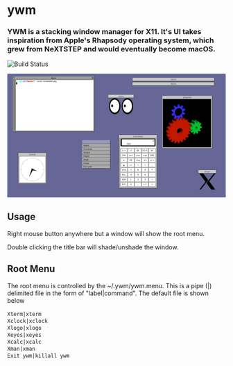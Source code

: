 # ywm
### YWM is a stacking window manager for X11.  It's UI takes inspiration from Apple's Rhapsody operating system, which grew from NeXTSTEP and would eventually become macOS.

![Build Status](https://github.com/tcarrill/ywm/actions/workflows/makefile.yml/badge.svg)

![ywm](img/screenshot.png?raw=true)

## Usage
Right mouse button anywhere but a window will show the root menu.

Double clicking the title bar will shade/unshade the window.

## Root Menu
The root menu is controlled by the ~/.ywm/ywm.menu.  This is a pipe (|) delimited file in the form of "label|command".  The default file is shown below

```
Xterm|xterm
Xclock|xclock
Xlogo|xlogo
Xeyes|xeyes
Xcalc|xcalc
Xman|xman
Exit ywm|killall ywm
```

